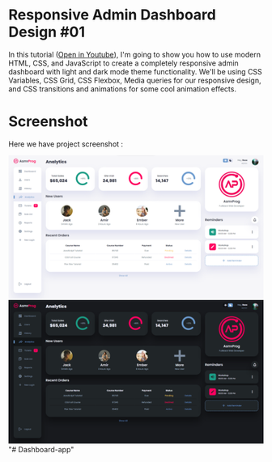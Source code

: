 # Responsive Admin Dashboard Design #01
In this tutorial ([Open in Youtube](https://youtu.be/YJTKlAvbDo4)),  I'm going to show you how to use modern HTML, CSS, and JavaScript to create a completely responsive admin dashboard with light and dark mode theme functionality. We'll be using CSS Variables, CSS Grid, CSS Flexbox, Media queries for our responsive design, and CSS  transitions and animations for some cool animation effects.

# Screenshot
Here we have project screenshot :

![screenshot1](screenshot1.png)
![screenshot2](screenshot2.png)"# Dashboard-app" 
